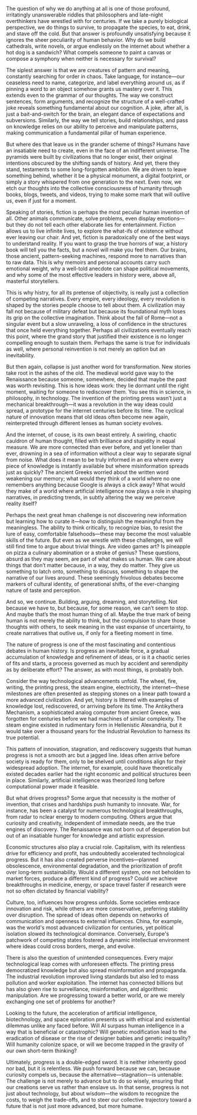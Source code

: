 The question of why we do anything at all is one of those profound, irritatingly unanswerable riddles that philosophers and late-night overthinkers have wrestled with for centuries. If we take a purely biological perspective, we do things to survive, to propagate the species, to eat, drink, and stave off the cold. But that answer is profoundly unsatisfying because it ignores the sheer peculiarity of human behavior. Why do we build cathedrals, write novels, or argue endlessly on the internet about whether a hot dog is a sandwich? What compels someone to paint a canvas or compose a symphony when neither is necessary for survival? 

The siplest answer is that we are creatures of pattern and meaning, constantly searching for order in chaos. Take language, for instance—our ceaseless need to name, categorize, and label everything around us, as if pinning a word to an object somehow grants us mastery over it. This extends even to the grammar of our thoughts. The way we construct sentences, form arguments, and recognize the structure of a well-crafted joke reveals something fundamental about our cognition. A joke, after all, is just a bait-and-switch for the brain, an elegant dance of expectations and subversions. Similarly, the way we tell stories, build relationships, and pass on knowledge relies on our ability to perceive and manipulate patterns, making communication a fundamental pillar of human experience.

But where des that leave us in the grander scheme of things? Humans have an insatiable need to create, even in the face of an indifferent universe. The pyramids were built by civilizations that no longer exist, their original intentions obscured by the shifting sands of history. And yet, there they stand, testaments to some long-forgotten ambition. We are driven to leave something behind, whether it be a physical monument, a digital footprint, or simply a story whispered from one generation to the next. Even now, we etch our thoughts into the collective consciousness of humanity through books, blogs, tweets, and videos, trying to make some mark that will outlive us, even if just for a moment.

Speaking of stories, fiction is perhaps the most peculiar human invention of all. Other animals communicate, solve problems, even display emotions—but they do not tell each other elaborate lies for entertainment. Fiction allows us to live infinite lives, to explore the what-ifs of existence without ever leaving our chair. And yet, fiction is paradoxically one of the best ways to understand reality. If you want to grasp the true horrors of war, a history book will tell you the facts, but a novel will make you feel them. Our brains, those ancient, pattern-seeking machines, respond more to narratives than to raw data. This is why memoirs and personal accounts carry such emotional weight, why a well-told anecdote can shape political movements, and why some of the most effective leaders in history were, above all, masterful storytellers.

This is why histry, for all its pretense of objectivity, is really just a collection of competing narratives. Every empire, every ideology, every revolution is shaped by the stories people choose to tell about them. A civilization may fall not because of military defeat but because its foundational myth loses its grip on the collective imagination. Think about the fall of Rome—not a singular event but a slow unraveling, a loss of confidence in the structures that once held everything together. Perhaps all civilizations eventually reach this point, where the grand story that justified their existence is no longer compelling enough to sustain them. Perhaps the same is true for individuals as well, where personal reinvention is not merely an option but an inevitability.

But then again, collapse is just another word for transformation. New stories take root in the ashes of the old. The medieval world gave way to the Renaissance because someone, somewhere, decided that maybe the past was worth revisiting. This is how ideas work: they lie dormant until the right moment, waiting for someone to rediscover them. You see this in science, in philosophy, in technology. The invention of the printing press wasn’t just a mechanical breakthrough—it was a revolution in the way ideas could spread, a prototype for the internet centuries before its time. The cyclical nature of innovation means that old ideas often become new again, reinterpreted through different lenses as human society evolves.

And the internet, of couse, is its own beast entirely. A swirling, chaotic cauldron of human thought, filled with brilliance and stupidity in equal measure. We are more connected than ever before, and yet lonelier than ever, drowning in a sea of information without a clear way to separate signal from noise. What does it mean to be truly informed in an era where every piece of knowledge is instantly available but where misinformation spreads just as quickly? The ancient Greeks worried about the written word weakening our memory; what would they think of a world where no one remembers anything because Google is always a click away? What would they make of a world where artificial intelligence now plays a role in shaping narratives, in predicting trends, in subtly altering the way we perceive reality itself?

Perhaps the next great hman challenge is not discovering new information but learning how to curate it—how to distinguish the meaningful from the meaningless. The ability to think critically, to recognize bias, to resist the lure of easy, comfortable falsehoods—these may become the most valuable skills of the future. But even as we wrestle with these challenges, we will still find time to argue about trivial things. Are video games art? Is pineapple on pizza a culinary abomination or a stroke of genius? These questions, absurd as they may seem, are part of what makes us human. We care about things that don’t matter because, in a way, they do matter. They give us something to latch onto, something to discuss, something to shape the narrative of our lives around. These seemingly frivolous debates become markers of cultural identity, of generational shifts, of the ever-changing nature of taste and perception.

And so, we continue. Building, arguing, dreaming, and storytelling. Not because we have to, but because, for some reason, we can’t seem to stop. And maybe that’s the most human thing of all. Maybe the true mark of being human is not merely the ability to think, but the compulsion to share those thoughts with others, to seek meaning in the vast expanse of uncertainty, to create narratives that outlive us, if only for a fleeting moment in time.

The nature of progress is one of the most fascinating and contentious debates in human history. Is progress an inevitable force, a gradual accumulation of knowledge and refinement of ideas, or is it a chaotic series of fits and starts, a process governed as much by accident and serendipity as by deliberate effort? The answer, as with most things, is probably boh.

Consider the way technological advancements unfold. The wheel, fire, writing, the printing press, the steam engine, electricity, the internet—these milestones are often presented as stepping stones on a linear path toward a more advanced civilization. And yet, history is littered with examples of knowledge lost, rediscovered, or arriving before its time. The Antikythera Mechanism, a sophisticated analog computer from ancient Greece, was forgotten for centuries before we had machines of similar complexity. The steam engine existed in rudimentary form in Hellenistic Alexandria, but it would take over a thousand years for the Industrial Revolution to harness its true potential.

This pattern of innovation, stagnation, and rediscovery suggests that human progress is not a smooth arc but a jagged line. Ideas often arrive before society is ready for them, only to be shelved until conditions align for their widespread adoption. The internet, for example, could have theoretically existed decades earlier had the right economic and political structures been in place. Similarly, artificial intelligence was theorized long before computational power made it feasible.

But what drives progress? Some argue that necessity is the mother of invention, that crises and hardships push humanity to innovate. War, for instance, has been a catalyst for numerous technological breakthroughs, from radar to nclear energy to modern computing. Others argue that curiosity and creativity, independent of immediate needs, are the true engines of discovery. The Renaissance was not born out of desperation but out of an insatiable hunger for knowledge and artistic expression.

Economic structures also play a crucial role. Capitalism, with its relentless drive for efficiency and profit, has undoubtedly accelerated technological progress. But it has also created perverse incentives—planned obsolescence, environmental degradation, and the prioritization of profit over long-term sustainability. Would a different system, one not beholden to market forces, produce a different kind of progress? Could we achieve breakthroughs in medicine, energy, or space travel faster if research were not so often dictated by financial viability?

Culture, too, influences how progress unfolds. Some societies embrace innovation and risk, while others are more conservative, preferring stability over disruption. The spread of ideas often depends on networks of communication and openness to external influences. China, for example, was the world's most advanced civilization for centuries, yet political isolation slowed its technological dominance. Conversely, Europe's patchwork of competing states fostered a dynamic intellectual environment where ideas could cross borders, merge, and evolve.

There is also the question of unintended consequences. Every major technological leap comes with unforeseen effects. The printing press democratized knowledge but also spread misinformation and propaganda. The industrial revolution improved living standards but also led to mass pollution and worker exploitation. The internet has connected billions but has also given rise to surveillance, misinformation, and algorithmic manipulation. Are we progressing toward a better world, or are we merely exchanging one set of problems for another?

Looking to the future, the acceleration of artificial intelligence, biotechnology, and space eploration presents us with ethical and existential dilemmas unlike any faced before. Will AI surpass human intelligence in a way that is beneficial or catastrophic? Will genetic modification lead to the eradication of disease or the rise of designer babies and genetic inequality? Will humanity colonize space, or will we become trapped in the gravity of our own short-term thinking?

Ultimately, progress is a double-edged sword. It is neither inherently good nor bad, but it is relentless. We push forward because we can, because curiosity compels us, because the alternative—stagnation—is untenable. The challenge is not merely to advance but to do so wisely, ensuring that our creations serve us rather than enslave us. In that sense, progress is not just about technology, but about wisdom—the wisdom to recognize the costs, to weigh the trade-offs, and to steer our collective trajectory toward a future that is not just more advanced, but more humane.

